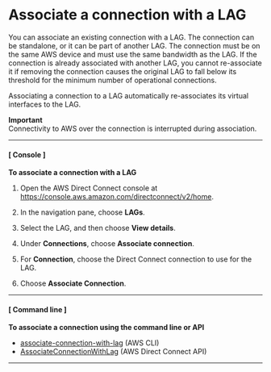 # Associate a connection with a LAG<a name="associate-connection-with-lag"></a>

You can associate an existing connection with a LAG\. The connection can be standalone, or it can be part of another LAG\. The connection must be on the same AWS device and must use the same bandwidth as the LAG\. If the connection is already associated with another LAG, you cannot re\-associate it if removing the connection causes the original LAG to fall below its threshold for the minimum number of operational connections\.

Associating a connection to a LAG automatically re\-associates its virtual interfaces to the LAG\.

**Important**  
Connectivity to AWS over the connection is interrupted during association\.

------
#### [ Console ]

**To associate a connection with a LAG**

1. Open the AWS Direct Connect console at [https://console\.aws\.amazon\.com/directconnect/v2/home](https://console.aws.amazon.com/directconnect/v2/home)\.

1. In the navigation pane, choose **LAGs**\.

1. Select the LAG, and then choose **View details**\.

1. Under **Connections**, choose **Associate connection**\.

1. For **Connection**, choose the Direct Connect connection to use for the LAG\.

1. Choose **Associate Connection**\.

------
#### [ Command line ]

**To associate a connection using the command line or API**
+ [associate\-connection\-with\-lag](https://docs.aws.amazon.com/cli/latest/reference/directconnect/associate-connection-with-lag.html) \(AWS CLI\)
+ [AssociateConnectionWithLag](https://docs.aws.amazon.com/directconnect/latest/APIReference/API_AssociateConnectionWithLag.html) \(AWS Direct Connect API\)

------